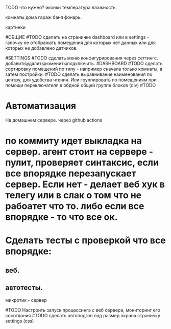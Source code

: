 TODO
что нужно?
иконки
температура
влажность

комнаты дома
гараж
баня
фонарь.

картинки


#ОБЩИЕ
#TODO сделать на страничке dashboard или в  settings - галочку не отображать помещения для которых нет данных или для которых не добавлено датчиков.

#SETTINGS
#TODO сделать  меню конфигурирования  через сеттингс. добавить\удалить\изменить\подключить.
#DASHBOARD
#TODO сделать сортировку  помещений по типу - например сначала только комнаты, а затем  постройки.
#TODO сделать выравнивание наименования по центру, для удобства чтения. Или группировать по помещениям при помощи переключателя в обдной общей  группе блоков (div)
#TODO 



# Автоматизация
На домашнем сервере. через github actions
# по коммиту идет выкладка на сервер. агент  стоит на сервере - пулит, проверяет синтаксис, если все впорядке перезапускает сервер. Если нет - делает веб хук в телегу или в слак о том что  не рабоатет что то. либо если все впорядке - то что все ок. 
# Сделать тесты с проверкой что все впорядке:
## веб.
## автотесты.



микротик - сервер

#TODO Настроить запуск процессинга с веб сервера, мониторинг его сосотяония
#TODO сделать автоподгон под размер экрана страничку settings (css)